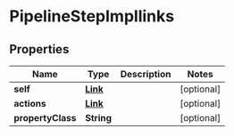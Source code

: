 
# PipelineStepImpllinks

## Properties
Name | Type | Description | Notes
------------ | ------------- | ------------- | -------------
**self** | [**Link**](Link.md) |  |  [optional]
**actions** | [**Link**](Link.md) |  |  [optional]
**propertyClass** | **String** |  |  [optional]



